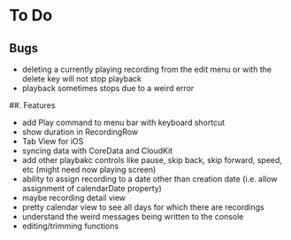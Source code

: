 #  To Do

##  Bugs

* deleting a currently playing recording from the edit menu or with the delete key will not stop playback
* playback sometimes stops due to a weird error

##. Features

* add Play command to menu bar with keyboard shortcut
* show duration in RecordingRow
* Tab View for iOS
* syncing data with CoreData and CloudKit
* add other playbakc controls like pause, skip back, skip forward, speed, etc (might need now playing screen)
* ability to assign recording to a date other than creation date (i.e. allow assignment of calendarDate property)
* maybe recording detail view
* pretty calendar view to see all days for which there are recordings
* understand the weird messages being written to the console
* editing/trimming functions